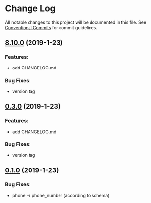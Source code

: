 # Change Log

All notable changes to this project will be documented in this file.
See [Conventional Commits](Https://conventionalcommits.org) for commit guidelines.

<!-- changelog -->

## [8.10.0](https://github.com/edenlabllc/ehealth.api/compare/8.9.2...8.10.0) (2019-1-23)




### Features:

* add CHANGELOG.md

### Bug Fixes:

* version tag

## [0.3.0](https://github.com/edenlabllc/ehealth.api/compare/0.2.0...0.3.0) (2019-1-23)




### Features:

* add CHANGELOG.md

### Bug Fixes:

* version tag

## [0.1.0](https://github.com/edenlabllc/ehealth.api/compare/0.1.0...0.1.0) (2019-1-23)




### Bug Fixes:

* phone -> phone_number (according to schema)
